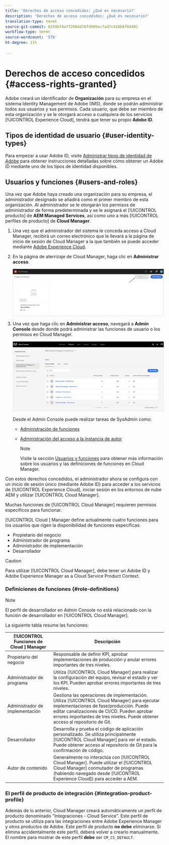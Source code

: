 ```yaml
---
title: 'Derechos de acceso concedidos: ¿Qué es necesario?'
description: 'Derechos de acceso concedidos: ¿Qué es necesario?'
translation-type: tm+mt
source-git-commit: 8259bf4e7f2004d76fd985ec7ad7c416b6f8d491
workflow-type: tm+mt
source-wordcount: '576'
ht-degree: 11%

---
```



# Derechos de acceso concedidos {#access-rights-granted}

Adobe creará un identificador de **Organización** para su empresa en el sistema Identity Management de Adobe (IMS), donde se podrán administrar todos sus usuarios y sus permisos. Cada usuario, que debe ser miembro de esta organización y se le otorgará acceso a cualquiera de los servicios [!UICONTROL Experience Cloud], tendrá que tener su propio **Adobe ID**.

## Tipos de identidad de usuario {#user-identity-types}

Para empezar a usar Adobe ID, visite [Administrar tipos de identidad de Adobe](https://helpx.adobe.com/enterprise/using/identity.html) para obtener instrucciones detalladas sobre cómo obtener un Adobe ID mediante uno de los tipos de identidad disponibles.

## Usuarios y funciones {#users-and-roles}

Una vez que Adobe haya creado una organización para su empresa, el administrador designado se añadirá como el primer miembro de esta organización. Al administrador se le otorgarán los permisos de administrador de forma predeterminada y se le asignará el [!UICONTROL producto] de **AEM Managed Services**, así como uno a más [!UICONTROL perfiles de producto] de **Cloud Manager**.

1. Una vez que el administrador del sistema le conceda acceso a Cloud Manager, recibirá un correo electrónico que le llevará a la página de inicio de sesión de Cloud Manager a la que también se puede acceder mediante [Adobe Experience Cloud](https://my.cloudmanager.adobe.com/).

1. En la página de aterrizaje de Cloud Manager, haga clic en **Administrar acceso**.

   ![](/help/onboarding/getting-access-to-aem-in-cloud/assets/sys-admin5.png)

1. Una vez que haga clic en **Administrar acceso**, navegará a **Admin Console** desde donde podrá administrar las funciones de usuario o los permisos en Cloud Manager.

   ![](/help/onboarding/getting-access-to-aem-in-cloud/assets/sys-admin1.png)

   Desde el Admin Console puede realizar tareas de SysAdmin como:
   * [Administración de funciones](https://experienceleague.adobe.com/docs/experience-manager-cloud-service/onboarding/getting-access/navigation.html?lang=en#manage-roles)
   * [Administración del acceso a la instancia de autor](https://experienceleague.adobe.com/docs/experience-manager-cloud-service/onboarding/getting-access/navigation.html?lang=en#manage-access-aem)

      >[!NOTE]
      >Visite la sección [Usuarios y funciones](#users-roles) para obtener más información sobre los usuarios y las definiciones de funciones en Cloud Manager.

Con estos derechos concedidos, el administrador ahora se configura con un inicio de sesión único (mediante Adobe ID) para acceder a los servicios de [!UICONTROL Experience Cloud], iniciar sesión en los entornos de nube AEM y utilizar [!UICONTROL Cloud Manager].

Muchas funciones de [!UICONTROL Cloud Manager] requieren permisos específicos para funcionar.

[!UICONTROL Cloud ] Manager define actualmente cuatro funciones para los usuarios que rigen la disponibilidad de funciones específicas:

* Propietario del negocio
* Administrador de programa
* Administrador de implementación
* Desarrollador

>[!CAUTION]
>Para utilizar [!UICONTROL Cloud Manager], debe tener un Adobe ID y Adobe Experience Manager as a Cloud Service Product Context.

### Definiciones de funciones {#role-definitions}

>[!NOTE]
>
>El perfil de desarrollador en Admin Console no está relacionado con la función de desarrollador en [!UICONTROL Cloud Manager].

La siguiente tabla resume las funciones:

| [!UICONTROL Funciones de Cloud ] Manager | Descripción |
|--- |--- |
| Propietario del negocio | Responsable de definir KPI, aprobar implementaciones de producción y anular errores importantes de tres niveles. |
| Administrador de programa | Utiliza [!UICONTROL Cloud Manager] para realizar la configuración del equipo, revisar el estado y ver los KPI. Pueden aprobar errores importantes de tres niveles. |
| Administrador de implementación | Gestiona las operaciones de implementación. Utiliza [!UICONTROL Cloud Manager] para ejecutar implementaciones de fase/producción. Puede editar canalizaciones de CI/CD. Pueden aprobar errores importantes de tres niveles. Puede obtener acceso al repositorio de Git. |
| Desarrollador | Desarrolla y prueba el código de aplicación personalizado. Se utiliza principalmente [!UICONTROL Cloud Manager] para ver el estado. Puede obtener acceso al repositorio de Git para la confirmación de código. |
| Autor de contenido | Generalmente no interactúa con [!UICONTROL Cloud Manager]. Puede utilizar el [!UICONTROL Cloud Manager] conmutador de programas (habiendo navegado desde [!UICONTROL Experience Cloud]) para acceder a AEM. |

### El perfil de producto de integración {#integration-product-profile}

Además de lo anterior, Cloud Manager creará automáticamente un perfil de producto denominado &quot;Integraciones - Cloud Service&quot;. Este perfil de producto se utiliza para las integraciones entre Adobe Experience Manager y otros productos de Adobe. Este perfil de producto **no debe** eliminarse. Si elimina accidentalmente este perfil, deberá volver a crearlo manualmente. El nombre para mostrar de este perfil **debe** ser `CM_CS_DEFAULT`.

